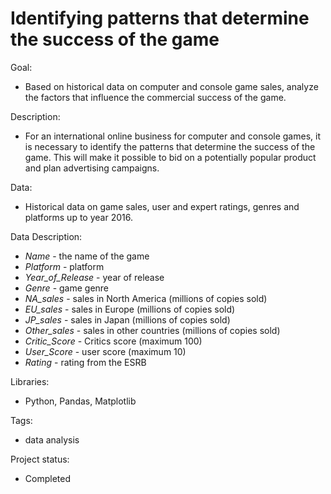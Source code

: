 # Identifying patterns that determine the success of the game

Goal: 
* Based on historical data on computer and console game sales, analyze the factors that influence the commercial success of the game.

Description: 
* For an international online business for computer and console games, it is necessary to identify the patterns that determine the success of the game. This will make it possible to bid on a potentially popular product and plan advertising campaigns.

Data: 
* Historical data on game sales, user and expert ratings, genres and platforms up to year 2016.

Data Description: 
* *Name* - the name of the game
* *Platform* - platform
* *Year_of_Release* - year of release
* *Genre* - game genre
* *NA_sales* - sales in North America (millions of copies sold)
* *EU_sales* - sales in Europe (millions of copies sold)
* *JP_sales* - sales in Japan (millions of copies sold)
* *Other_sales* - sales in other countries (millions of copies sold)
* *Critic_Score* - Critics score (maximum 100)
* *User_Score* - user score (maximum 10)
* *Rating* - rating from the ESRB

Libraries: 
* Python, Pandas, Matplotlib

Tags: 
* data analysis

Project status:
* Completed
